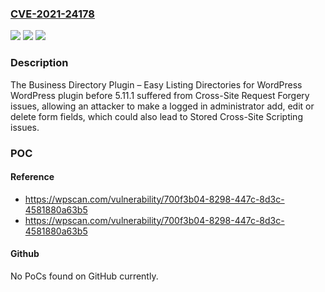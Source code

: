 ### [CVE-2021-24178](https://cve.mitre.org/cgi-bin/cvename.cgi?name=CVE-2021-24178)
![](https://img.shields.io/static/v1?label=Product&message=Business%20Directory%20Plugin%20%E2%80%93%20Easy%20Listing%20Directories%20for%20WordPress&color=blue)
![](https://img.shields.io/static/v1?label=Version&message=5.11.1%3C%205.11.1%20&color=brighgreen)
![](https://img.shields.io/static/v1?label=Vulnerability&message=CWE-352%20Cross-Site%20Request%20Forgery%20(CSRF)&color=brighgreen)

### Description

The Business Directory Plugin – Easy Listing Directories for WordPress WordPress plugin before 5.11.1 suffered from Cross-Site Request Forgery issues, allowing an attacker to make a logged in administrator add, edit or delete form fields, which could also lead to Stored Cross-Site Scripting issues.

### POC

#### Reference
- https://wpscan.com/vulnerability/700f3b04-8298-447c-8d3c-4581880a63b5
- https://wpscan.com/vulnerability/700f3b04-8298-447c-8d3c-4581880a63b5

#### Github
No PoCs found on GitHub currently.

